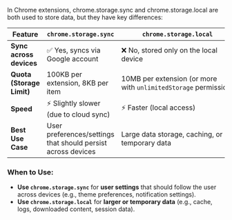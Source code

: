 
In Chrome extensions, chrome.storage.sync and chrome.storage.local are both used to store data, but they have key differences:

| Feature                   | `chrome.storage.sync`                                        | `chrome.storage.local`                                          |
| ------------------------- | ------------------------------------------------------------ | --------------------------------------------------------------- |
| **Sync across devices**   | ✅ Yes, syncs via Google account                              | ❌ No, stored only on the local device                           |
| **Quota (Storage Limit)** | 100KB per extension, 8KB per item                            | 10MB per extension (or more with `unlimitedStorage` permission) |
| **Speed**                 | ⚡ Slightly slower (due to cloud sync)                        | ⚡ Faster (local access)                                         |
| **Best Use Case**         | User preferences/settings that should persist across devices | Large data storage, caching, or temporary data                  |

### When to Use:

- **Use `chrome.storage.sync`** for **user settings** that should follow the user across devices (e.g., theme preferences, notification settings).
- **Use `chrome.storage.local`** for **larger or temporary data** (e.g., cache, logs, downloaded content, session data).